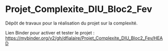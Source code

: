 # Projet_Complexite_DIU_Bloc2_Fev
Dépôt de travaux pour la réalisation du projet sur la complexité.

Lien Binder pour activer et tester le projet :
https://mybinder.org/v2/gh/dfialaire/Projet_Complexite_DIU_Bloc2_Fev/HEAD

